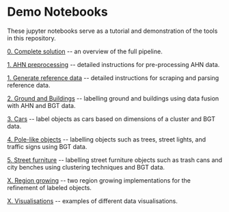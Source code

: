 # Demo Notebooks

These jupyter notebooks serve as a tutorial and demonstration of the tools in this repository.

[0. Complete solution](0.%20Complete%20solution.ipynb) -- an overview of the full pipeline.

[1. AHN preprocessing](1.%20AHN%20preprocessing.ipynb) -- detailed instructions for pre-processing AHN data.

[1. Generate reference data](1.%20Generate%20reference%20data.ipynb) -- detailed instructions for scraping and parsing reference data.

[2. Ground and Buildings](2.%20Ground%20and%20Buildings.ipynb) -- labelling ground and buildings using data fusion with AHN and BGT data.

[3. Cars](3.%20Cars.ipynb) -- label objects as cars based on dimensions of a cluster and BGT data.

[4. Pole-like objects](4.%20Pole-like%20objects.ipynb) -- labelling objects such as trees, street lights, and traffic signs using BGT data.

[5. Street furniture](4.%20Street%20furniture.ipynb) -- labelling street furniture objects such as trash cans and city benches using clustering techniques and BGT data.

[X. Region growing](X.%20Region%20growing.ipynb) -- two region growing implementations for the refinement of labeled objects.

[X. Visualisations](X.%20Visualisations.ipynb) -- examples of different data visualisations.
